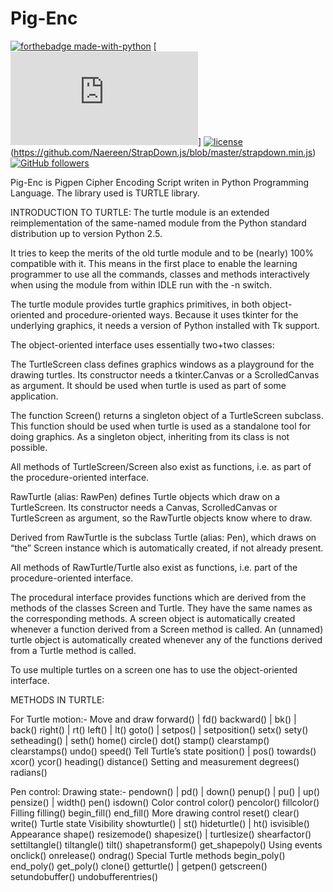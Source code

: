 # Pig-Enc

[![forthebadge made-with-python](http://ForTheBadge.com/images/badges/made-with-python.svg)](https://www.python.org/)
[![Only 3.5 Kb](https://badge-size.herokuapp.com/Bl4cKc34sEr/StrapDown.js/master/strapdown.min.js)]
[![license](https://img.shields.io/github/license/DAVFoundation/captain-n3m0.svg?style=flat-square)](https://github.com/DAVFoundation/captain-n3m0/blob/master/LICENSE)
(https://github.com/Naereen/StrapDown.js/blob/master/strapdown.min.js)
[![GitHub followers](https://img.shields.io/github/followers/Bl4cKc34sEr.svg?style=social&label=Follow&maxAge=2592000)](https://github.com/Bl4cKc34sEr?tab=followers)

Pig-Enc is Pigpen Cipher Encoding Script writen in Python Programming Language.
The library used is TURTLE library.

INTRODUCTION TO TURTLE:
The turtle module is an extended reimplementation of the same-named module from the Python standard distribution up to version Python 2.5.

It tries to keep the merits of the old turtle module and to be (nearly) 100% compatible with it. This means in the first place to enable the learning programmer to use all the commands, classes and methods interactively when using the module from within IDLE run with the -n switch.

The turtle module provides turtle graphics primitives, in both object-oriented and procedure-oriented ways. Because it uses tkinter for the underlying graphics, it needs a version of Python installed with Tk support.

The object-oriented interface uses essentially two+two classes:

The TurtleScreen class defines graphics windows as a playground for the drawing turtles. Its constructor needs a tkinter.Canvas or a ScrolledCanvas as argument. It should be used when turtle is used as part of some application.

The function Screen() returns a singleton object of a TurtleScreen subclass. This function should be used when turtle is used as a standalone tool for doing graphics. As a singleton object, inheriting from its class is not possible.

All methods of TurtleScreen/Screen also exist as functions, i.e. as part of the procedure-oriented interface.

RawTurtle (alias: RawPen) defines Turtle objects which draw on a TurtleScreen. Its constructor needs a Canvas, ScrolledCanvas or TurtleScreen as argument, so the RawTurtle objects know where to draw.

Derived from RawTurtle is the subclass Turtle (alias: Pen), which draws on “the” Screen instance which is automatically created, if not already present.

All methods of RawTurtle/Turtle also exist as functions, i.e. part of the procedure-oriented interface.

The procedural interface provides functions which are derived from the methods of the classes Screen and Turtle. They have the same names as the corresponding methods. A screen object is automatically created whenever a function derived from a Screen method is called. An (unnamed) turtle object is automatically created whenever any of the functions derived from a Turtle method is called.

To use multiple turtles on a screen one has to use the object-oriented interface.

METHODS IN TURTLE:

For Turtle motion:-
Move and draw
  forward() | fd()
  backward() | bk() | back()
  right() | rt()
  left() | lt()
  goto() | setpos() | setposition()
  setx()
  sety()
  setheading() | seth()
  home()
  circle()
  dot()
  stamp()
  clearstamp()
  clearstamps()
  undo()
  speed()
Tell Turtle’s state
  position() | pos()
  towards()
  xcor()
  ycor()
  heading()
  distance()
Setting and measurement
  degrees()
  radians()

Pen control:
Drawing state:-
  pendown() | pd() | down()
  penup() | pu() | up()
  pensize() | width()
  pen()
  isdown()
Color control
  color()
  pencolor()
  fillcolor()
  Filling
  filling()
  begin_fill()
  end_fill()
More drawing control
  reset()
  clear()
  write()
Turtle state
Visibility
  showturtle() | st()
  hideturtle() | ht()
  isvisible()
Appearance
  shape()
  resizemode()
  shapesize() | turtlesize()
  shearfactor()
  settiltangle()
  tiltangle()
  tilt()
  shapetransform()
  get_shapepoly()
Using events
  onclick()
  onrelease()
  ondrag()
Special Turtle methods
  begin_poly()
  end_poly()
  get_poly()
  clone()
  getturtle() | getpen()
  getscreen()
  setundobuffer()
  undobufferentries()
